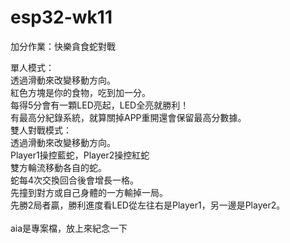 # esp32-wk11
加分作業：快樂貪食蛇對戰

單人模式：\
透過滑動來改變移動方向。\
紅色方塊是你的食物，吃到加一分。\
每得5分會有一顆LED亮起，LED全亮就勝利！\
有最高分紀錄系統，就算關掉APP重開還會保留最高分數據。
\
雙人對戰模式：\
透過滑動來改變移動方向。\
Player1操控藍蛇，Player2操控紅蛇\
雙方輪流移動各自的蛇。\
蛇每4次交換回合後會增長一格。\
先撞到對方或自己身體的一方輸掉一局。\
先勝2局者贏，勝利進度看LED從左往右是Player1，另一邊是Player2。\
\
aia是專案檔，放上來紀念一下
